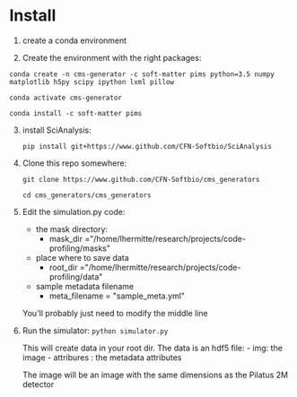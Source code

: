 # Install
1. create a conda environment

2. Create the environment with the right packages:

`conda create -n cms-generator -c soft-matter pims python=3.5 numpy matplotlib h5py scipy ipython lxml pillow`

`conda activate cms-generator`

`conda install -c soft-matter pims`

3. install SciAnalysis: 

    `pip install git+https://www.github.com/CFN-Softbio/SciAnalysis`

4. Clone this repo somewhere:

    `git clone https://www.github.com/CFN-Softbio/cms_generators`

    `cd cms_generators/cms_generators`

5. Edit the simulation.py code:

    - the mask directory:
        - mask_dir ="/home/lhermitte/research/projects/code-profiling/masks"
    - place where to save data
        - root_dir ="/home/lhermitte/research/projects/code-profiling/data"
    - sample metadata filename
        - meta_filename = "sample_meta.yml"

    You'll probably just need to modify the middle line

6. Run the simulator:
    `python simulator.py`

    This will create data in your root dir. The data is an hdf5 file:
        - img: the image
        - attribures : the metadata attributes

    The image will be an image with the same dimensions as the Pilatus 2M
    detector

